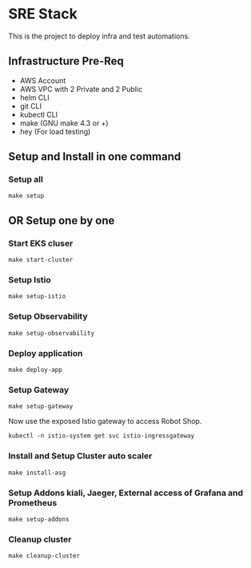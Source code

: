 # SRE Stack
This is the project to deploy infra and test automations.

## Infrastructure Pre-Req

- AWS Account
- AWS VPC with 2 Private and 2 Public
- helm CLI
- git CLI
- kubectl CLI
- make (GNU make 4.3 or +)
- hey (For load testing)

## Setup and Install in one command

### Setup all

`make setup`

## OR Setup one by one

### Start EKS cluser

`make start-cluster`

### Setup Istio

`make setup-istio`

### Setup Observability

`make setup-observability`

### Deploy application

`make deploy-app`

### Setup Gateway

`make setup-gateway`

Now use the exposed Istio gateway to access Robot Shop.

```shell
kubectl -n istio-system get svc istio-ingressgateway
```

### Install and Setup Cluster auto scaler

`make install-asg`

### Setup Addons kiali, Jaeger, External access of Grafana and Prometheus

`make setup-addons`

### Cleanup cluster

`make cleanup-cluster`
